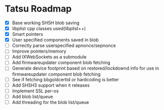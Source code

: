# Tatsu Roadmap

-[x] Base working SHSH blob saving
-[x] libplist cpp classes used(libplist++)
-[x] Smart pointers
-[x] User specified components saved in blob
-[ ] Correctly parse userspecified apnonce/sepnonce
-[ ] Improve pointers/memory
-[ ] Add IXWebSockets as a submodule
-[ ] Add firmwareupdater component blob fetching
-[ ] Generate device footprint based on restored/lockdownd info for use in firmwareupdater component blob fetching
-[ ] See if fetching bbgoldcertid or hardcoding is better
-[ ] Add SHSH3 support when it releases
-[ ] Implement SSL per-os
-[ ] Add blob list/queue
-[ ] Add threading for the blob list/queue
